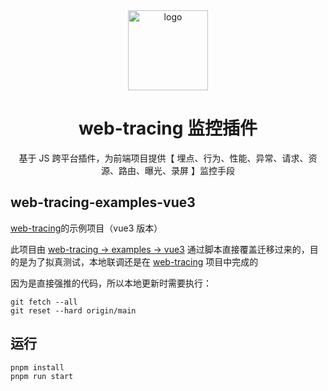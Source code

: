 <div align="center">
  <img src="https://cdn.jsdelivr.net/gh/jswangtao/imgsbed/posts/20240802173920.svg" width="128" alt="logo" />
  <h1>web-tracing 监控插件</h1>
  <p>
    基于 JS 跨平台插件，为前端项目提供【 埋点、行为、性能、异常、请求、资源、路由、曝光、录屏 】监控手段
  </p>
</div>

## web-tracing-examples-vue3

[web-tracing](https://github.com/catpawx/web-tracing)的示例项目（vue3 版本）

此项目由 [web-tracing -> examples -> vue3](https://github.com/catpawx/web-tracing/tree/main/examples/vue3) 通过脚本直接覆盖迁移过来的，目的是为了拟真测试，本地联调还是在 [web-tracing](https://github.com/catpawx/web-tracing) 项目中完成的

因为是直接强推的代码，所以本地更新时需要执行：

```
git fetch --all
git reset --hard origin/main
```

## 运行

```
pnpm install
pnpm run start
```
